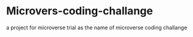 # Microvers-coding-challange
a project for microverse trial as the name of microverse coding challange
